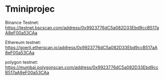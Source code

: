# Tminiprojec

 Binance Testnet:
https://testnet.bscscan.com/address/0x9923776dC5a082D33Ebd9ccB517aA8eF00a53CAa

Ethereum testnet:
https://goerli.etherscan.io/address/0x9923776dC5a082D33Ebd9ccB517aA8eF00a53CAa

polygon testnet:
https://mumbai.polygonscan.com/address/0x9923776dC5a082D33Ebd9ccB517aA8eF00a53CAa
